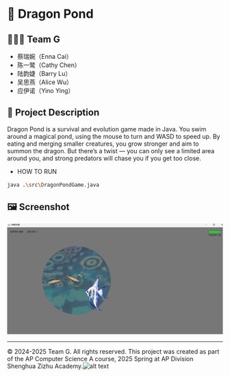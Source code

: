 # 📌 Dragon Pond

## 🧑‍🤝‍🧑 Team G
- 蔡瑞婉（Enna Cai）
- 陈一鹭（Cathy Chen）
- 陆韵婕（Barry Lu）
- 吴思燕（Alice Wu）
- 应伊诺（Yino Ying）

## 📖 Project Description
Dragon Pond is a survival and evolution game made in Java. You swim around a magical pond, using the mouse to turn and WASD to speed up. By eating and merging smaller creatures, you grow stronger and aim to summon the dragon. But there’s a twist — you can only see a limited area around you, and strong predators will chase you if you get too close.

- HOW TO RUN
```bash
java .\src\DragonPondGame.java
```

## 🖼️ Screenshot

![Screenshot](screenshot.png)

---

© 2024-2025 Team G. All rights reserved.
This project was created as part of the AP Computer Science A course, 2025 Spring at AP Division Shenghua Zizhu Academy.![alt text](image.png)

